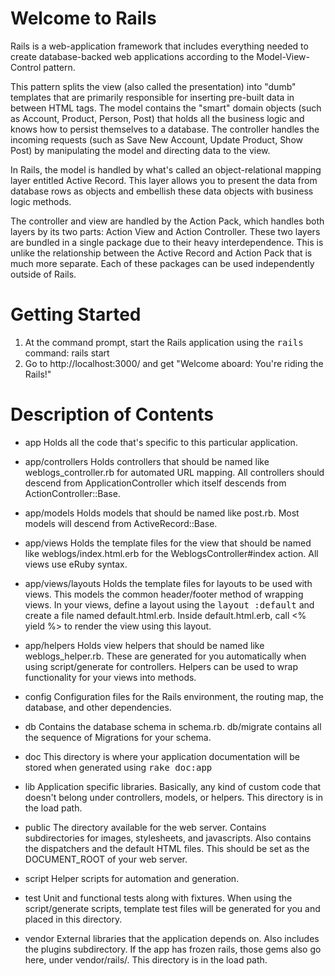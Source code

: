 # Welcome to Rails

Rails is a web-application framework that includes everything needed to create
database-backed web applications according to the Model-View-Control pattern.

This pattern splits the view (also called the presentation) into "dumb" templates
that are primarily responsible for inserting pre-built data in between HTML tags.
The model contains the "smart" domain objects (such as Account, Product, Person,
Post) that holds all the business logic and knows how to persist themselves to
a database. The controller handles the incoming requests (such as Save New Account,
Update Product, Show Post) by manipulating the model and directing data to the view.

In Rails, the model is handled by what's called an object-relational mapping
layer entitled Active Record. This layer allows you to present the data from
database rows as objects and embellish these data objects with business logic
methods.

The controller and view are handled by the Action Pack, which handles both
layers by its two parts: Action View and Action Controller. These two layers
are bundled in a single package due to their heavy interdependence. This is
unlike the relationship between the Active Record and Action Pack that is much
more separate. Each of these packages can be used independently outside of
Rails.

# Getting Started

1. At the command prompt, start the Rails application using the <tt>rails</tt> command: rails start
2. Go to http://localhost:3000/ and get "Welcome aboard: You're riding the Rails!"

# Description of Contents

* app
  Holds all the code that's specific to this particular application.

* app/controllers
  Holds controllers that should be named like weblogs_controller.rb for
  automated URL mapping. All controllers should descend from ApplicationController
  which itself descends from ActionController::Base.

* app/models
  Holds models that should be named like post.rb.
  Most models will descend from ActiveRecord::Base.

* app/views
  Holds the template files for the view that should be named like
  weblogs/index.html.erb for the WeblogsController#index action. All views use eRuby
  syntax.

* app/views/layouts
  Holds the template files for layouts to be used with views. This models the common
  header/footer method of wrapping views. In your views, define a layout using the
  <tt>layout :default</tt> and create a file named default.html.erb. Inside default.html.erb,
  call <% yield %> to render the view using this layout.

* app/helpers
  Holds view helpers that should be named like weblogs_helper.rb. These are generated
  for you automatically when using script/generate for controllers. Helpers can be used to
  wrap functionality for your views into methods.

* config
  Configuration files for the Rails environment, the routing map, the database, and other dependencies.

* db
  Contains the database schema in schema.rb.  db/migrate contains all
  the sequence of Migrations for your schema.

* doc
  This directory is where your application documentation will be stored when generated
  using <tt>rake doc:app</tt>

* lib
  Application specific libraries. Basically, any kind of custom code that doesn't
  belong under controllers, models, or helpers. This directory is in the load path.

* public
  The directory available for the web server. Contains subdirectories for images, stylesheets,
  and javascripts. Also contains the dispatchers and the default HTML files. This should be
  set as the DOCUMENT_ROOT of your web server.

* script
  Helper scripts for automation and generation.

* test
  Unit and functional tests along with fixtures. When using the script/generate scripts, template
  test files will be generated for you and placed in this directory.

* vendor
  External libraries that the application depends on. Also includes the plugins subdirectory.
  If the app has frozen rails, those gems also go here, under vendor/rails/.
  This directory is in the load path.
